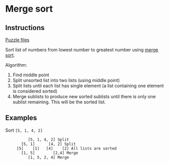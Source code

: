 # Merge sort

## Instructions

[Puzzle files](.)

Sort list of numbers from lowest number to greatest number using [merge sort](https://en.wikipedia.org/wiki/Merge_sort).

Algorithm:
1. Find middle point
2. Split unsorted list into two lists (using middle point)
3. Split lists until each list has single element (a list containing one element is considered sorted)
4. Merge sublists to produce new sorted sublists until there is only one sublist remaining. This will be the sorted list.


## Examples

Sort `[5, 1, 4, 2]`

```
          [5, 1, 4, 2] Split
       [5, 1]      [4, 2] Split
     [5]    [1]   [4]    [2] All lists are sorted
       [1, 5]        [2,4] Merge
          [1, 5, 2, 4] Merge
    
```




